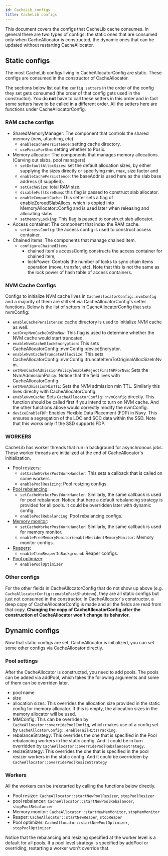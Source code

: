 ```yaml
---
id: CacheLib_configs
title: CacheLib configs
---
```


This document covers the configs that CacheLib cache consumes. In general there are two types of configs: the static ones that are consumed only when CacheAllocator is constructed, the dynamic ones that can be updated without restarting CacheAllocator.

## Static configs

The most CacheLib configs living in CacheAllocatorConfig are static. These configs are consumed in the constructor of CacheAllocator.

The sections below list out the `config setters` in the order of the config they set gets consumed (the order of that config gets used in the constructor). You do **not** have to call these setters in this order and in fact some setters have to be called in a different order. All the setters here are functions under CacheAllocatorConfig.

### RAM cache configs

* SharedMemoryManager: The component that controls the shared memory (new, attaching, etc)
   * `enableCachePersistence`: setting cache directory.
   * `usePosixForShm`: setting whether to Posix.
* Memory allocator: The components that manages memory allocations. (Carving out slabs, pool managers)
   * `setDefaultAllocSizes`: set the default allocation sizes, by either supplying the sizes directly or specifying min, max, size factor and
   * `enableCachePersistence`: the baseAddr is used here as the slab base address (if supplied).
   * `setCacheSize`: total RAM size.
   * `disableFullCoreDump`: this flag is passed to construct slab allocator.
   * `enableCompactCache`: This setter sets a flag of enableZeroedSlabAllocs, which is copied into MemoryAllocator::Config and is used later when releasing and allocating slabs.
   * `setMemoryLocking`: This flag is passed to construct slab allocator.
* Access container: The component that index the RAM cache.
   * `setAccessConfig`: the access config is used to construct access container.
* Chained items: The components that manage chained item.
   * `configureChainedItems`:
      * chained item's accessConfig constructs the access container for chained item;
      * lockPower: Controls the number of locks to sync chain items operation (move, transfer, etc). Note that this is not the same as the lock power of hash table of access containers.

### NVM Cache Configs

Configs to initialize NVM cache lives in `CacheAllocatorConfig::nvmConfig` and a majority of them are still set via CacheAllocatorConfig's setter functions. Below is the list of setters in CacheAllocatorConfig that sets nvmConfig:

* `enableCachePersistence`: cache directory is used to initialize NVM cache as well.
* `setDropNvmCacheOnShmNew`: This flag is used to determine whether the NVM cache would start truncated.
* `enableNvmCacheBlockEncryption`: This sets CacheAllocatorConfig::nvmConfig::deviceEncryptor.
* `enableNvmCacheTruncateAllocSize`: This sets CacheAllocatorConfig::nvmConfig::truncateItemToOriginalAllocSizeInNvm.
* `setNvmCacheAdmissionPolicy`/`enableRejectFirstAPForNvm`: Sets the NvmAdmissionPolicy. Notice that the field lives with CacheAllocatorConfig.
* `setNvmAdmissionMinTTL`: Sets the NVM admission min TTL. Similarly this lives directly with CacheAllocatorConfig.
* `enableNvmCache`: Sets `CacheAllocatorConfig::nvmConfig` directly. This function should be called first if you intend to turn on NVM cache. And the other functions above would correctly modify the nvmConfig.
* `deviceEnableFDP`: Enables Flexible Data Placement (FDP) in Navy. This ensures a segregation of the LOC and SOC data within the SSD. Note that this works only if the SSD supports FDP.

### WORKERS

CacheLib has worker threads that run in background for asynchronous jobs. These worker threads are initialized at the end of CacheAllocator's initialization.

* Pool resizers:
   * `setCacheWorkerPostWorkHandler`: This sets a callback that is called on some workers.
   * `enablePoolResizing`: Pool resizing configs.
* [Pool rebalancing](pool_rebalance_strategy):
   * `setCacheWorkerPostWorkHandler`: Similarly, the same callback is used for pool rebalancer. Notice that here a default rebalancing strategy is provided for all pools. It could be overridden later with dynamic config.
   * `enablePoolRebalancing`: Pool rebalancing configs.
* [Memory monitor](oom_protection):
   * `setCacheWorkerPostWorkHandler`: Similarly, the same callback is used for memory monitor.
   * `enableFreeMemoryMonitor`/`enableResidentMemoryMonitor`: Memory monitor configs.
* [Reapers](ttl_reaper/#configure-reaper):
   * `enableItemReaperInBackground`: Reaper configs.
* [Pool optimizer](automatic_pool_resizing):
   * `enablePoolOptimizer`

### Other configs

For the other fields in CacheAllocatorConfig that do not show up above (e.g. `CacheAllocatorConfig::enableFastShutdown`), they are all static configs but just not consumed in the constructor. In CacheAllocator's constructor, a deep copy of CacheAllocatorConfig is made and all the fields are read from that copy. **Changing the copy of CacheAllocatorConfig after the construction of CacheAllocator won't change its behavior.**

## Dynamic configs

Now that static configs are set, CacheAllocator is initialized, you can set some other configs via CacheAllocator directly.

### Pool settings

After the CacheAllocator is constructed, you need to add pools. The pools can be added via addPool, which takes the following arguments and some of them can be overriden later.

* pool name
* size
* allocation sizes: This overrides the allocation size provided in the static config for memory allocator. If this is empty, the allocation sizes in the memory allocator will be used.
* MMConfig: This can be overriden by `CacheAllocator::overridePoolConfig`, which makes use of a config set by `CacheAllcatorConfig::enableTailHitsTracking`.
* rebalanceStrategy: This overrides the one that is specified in the Pool rebalancing workers in the static config. And it could be in turn overridden by `CacheAllocator::overridePoolRebalanceStrategy`.
* resizeStrategy: This overrides the one that is specified in the pool resizer workers in the static config. And it could be overridden by `CacheAllocator::overridePoolResizeStrategy`

### Workers
All the workers can be (re)started by calling the functions below directly.
* Pool resizer: `CacheAllocator::startNewPoolResizer`, `stopPoolResizer`
* pool rebalancer: `CacheAllocator::startNewPoolRebalancer`, `stopPoolRebalancer`
* Memory monitor: `CacheAllocator::startNewMemMonitor`, `stopMemMonitor`
* Reaper: `CacheAllocator::startNewReaper`, `stopReaper`
* Pool optimizer: `CacheAllocator::startNewPoolOptimizer`, `stopPoolOptimizer`

Notice that the rebalancing and resizing specified at the worker level is a default for all pools. If a pool level strategy is specified by addPool or overriding, restarting a worker won't override that.
